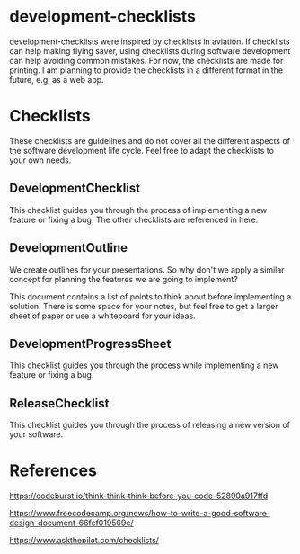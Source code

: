 # development-checklists

development-checklists were inspired by checklists in aviation. If checklists can help making flying saver, using checklists during software development can help avoiding common mistakes. For now, the checklists are made for printing. I am planning to provide the checklists in a different format in the future, e.g. as a web app.

# Checklists

These checklists are guidelines and do not cover all the different aspects of the software development life cycle. Feel free to adapt the checklists to your own needs.

## DevelopmentChecklist

This checklist guides you through the process of implementing a new feature or fixing a bug. The other checklists are referenced in here.

## DevelopmentOutline

We create outlines for your presentations. So why don't we apply a similar concept for planning the features we are going to implement?

This document contains a list of points to think about before implementing a solution. There is some space for your notes, but feel free to get a larger sheet of paper or use a whiteboard for your ideas.

## DevelopmentProgressSheet

This checklist guides you through the process while implementing a new feature or fixing a bug.

## ReleaseChecklist

This checklist guides you through the process of releasing a new version of your software.

# References

https://codeburst.io/think-think-think-before-you-code-52890a917ffd

https://www.freecodecamp.org/news/how-to-write-a-good-software-design-document-66fcf019569c/

https://www.askthepilot.com/checklists/